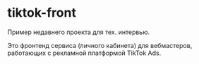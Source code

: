 # tiktok-front
Пример недавнего проекта для тех. интервью.

Это фронтенд сервиса (личного кабинета) для вебмастеров, работающих с рекламной платформой TikTok Ads.
